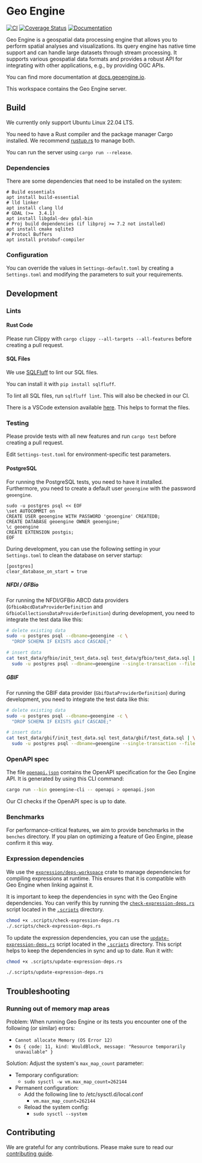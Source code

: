 # Geo Engine

[![CI](https://github.com/geo-engine/geoengine/actions/workflows/ci.yml/badge.svg?event=merge_group)](https://github.com/geo-engine/geoengine/actions/workflows/ci.yml?query=event%3Amerge_group)
[![Coverage Status](https://coveralls.io/repos/github/geo-engine/geoengine/badge.svg?branch=main)](https://coveralls.io/github/geo-engine/geoengine?branch=main)
[![Documentation](https://img.shields.io/badge/documentation-docs.geoengine.io-blue)](https://docs.geoengine.io/)

Geo Engine is a geospatial data processing engine that allows you to perform spatial analyses and visualizations.
Its query engine has native time support and can handle large datasets through stream processing.
It supports various geospatial data formats and provides a robust API for integrating with other applications, e.g., by providing OGC APIs.

You can find more documentation at [docs.geoengine.io](https://docs.geoengine.io/).

This workspace contains the Geo Engine server.

## Build

We currently only support Ubuntu Linux 22.04 LTS.

You need to have a Rust compiler and the package manager Cargo installed.
We recommend [rustup.rs](https://rustup.rs) to manage both.

You can run the server using `cargo run --release`.

### Dependencies

There are some dependencies that need to be installed on the system:

```
# Build essentials
apt install build-essential
# lld linker
apt install clang lld
# GDAL (>=  3.4.1)
apt install libgdal-dev gdal-bin
# Proj build dependencies (if libproj >= 7.2 not installed)
apt install cmake sqlite3
# Protocl Buffers
apt install protobuf-compiler
```

### Configuration

You can override the values in `Settings-default.toml` by creating a `Settings.toml` and modifying the parameters to suit your requirements.

## Development

### Lints

#### Rust Code

Please run Clippy with
`cargo clippy --all-targets --all-features`
before creating a pull request.

#### SQL Files

We use [SQLFluff](https://sqlfluff.com/) to lint our SQL files.

You can install it with `pip install sqlfluff`.

To lint all SQL files, run `sqlfluff lint`.
This will also be checked in our CI.

There is a VSCode extension available [here](https://marketplace.visualstudio.com/items?itemName=dorzey.vscode-sqlfluff).
This helps to format the files.

### Testing

Please provide tests with all new features and run
`cargo test`
before creating a pull request.

Edit `Settings-test.toml` for environment-specific test parameters.

#### PostgreSQL

For running the PostgreSQL tests, you need to have it installed.
Furthermore, you need to create a default user `geoengine` with the password `geoengine`.

```
sudo -u postgres psql << EOF
\set AUTOCOMMIT on
CREATE USER geoengine WITH PASSWORD 'geoengine' CREATEDB;
CREATE DATABASE geoengine OWNER geoengine;
\c geoengine
CREATE EXTENSION postgis;
EOF
```

During development, you can use the following setting in your `Settings.toml` to clean the database on server startup:

```
[postgres]
clear_database_on_start = true
```

##### NFDI / GFBio

For running the NFDI/GFBio ABCD data providers (`GfbioAbcdDataProviderDefinition` and `GfbioCollectionsDataProviderDefinition`) during development, you need to integrate the test data like this:

```bash
# delete existing data
sudo -u postgres psql --dbname=geoengine -c \
  "DROP SCHEMA IF EXISTS abcd CASCADE;"

# insert data
cat test_data/gfbio/init_test_data.sql test_data/gfbio/test_data.sql | \
  sudo -u postgres psql --dbname=geoengine --single-transaction --file -
```

##### GBIF

For running the GBIF data provider (`GbifDataProviderDefinition`) during development, you need to integrate the test data like this:

```bash
# delete existing data
sudo -u postgres psql --dbname=geoengine -c \
  "DROP SCHEMA IF EXISTS gbif CASCADE;"

# insert data
cat test_data/gbif/init_test_data.sql test_data/gbif/test_data.sql | \
  sudo -u postgres psql --dbname=geoengine --single-transaction --file -
```

### OpenAPI spec

The file [`openapi.json`](openapi.json) contains the OpenAPI specification for the Geo Engine API.
It is generated by using this CLI command:

```bash
cargo run --bin geoengine-cli -- openapi > openapi.json
```

Our CI checks if the OpenAPI spec is up to date.

### Benchmarks

For performance-critical features, we aim to provide benchmarks in the `benches` directory.
If you plan on optimizing a feature of Geo Engine, please confirm it this way.

### Expression dependencies

We use the [`expression/deps-workspace`](expression/deps-workspace) crate to manage dependencies for compiling expressions at runtime.
This ensures that it is compatible with Geo Engine when linking against it.

It is important to keep the dependencies in sync with the Geo Engine dependencies.
You can verify this by running the [`check-expression-deps.rs`](.scripts/check-expression-deps.rs) script located in the [`.scripts`](.scripts) directory.

```bash
chmod +x .scripts/check-expression-deps.rs
./.scripts/check-expression-deps.rs
```

To update the expression dependencies, you can use the [`update-expression-deps.rs`](.scripts/update-expression-deps.rs) script located in the [`.scripts`](.scripts) directory.
This script helps to keep the dependencies in sync and up to date.
Run it with:

```bash
chmod +x .scripts/update-expression-deps.rs

./.scripts/update-expression-deps.rs
```

## Troubleshooting

### Running out of memory map areas

Problem: When running Geo Engine or its tests you encounter one of the following (or similar) errors:

- `Cannot allocate Memory (OS Error 12)`
- `Os { code: 11, kind: WouldBlock, message: "Resource temporarily unavailable" }`

Solution: Adjust the system's `max_map_count` parameter:

- Temporary configuration:
  - `sudo sysctl -w vm.max_map_count=262144`
- Permanent configuration:
  - Add the following line to /etc/sysctl.d/local.conf
    - `vm.max_map_count=262144`
  - Reload the system config:
    - `sudo sysctl --system`

## Contributing

We are grateful for any contributions.
Please make sure to read our [contributing guide](CONTRIBUTING.md).
